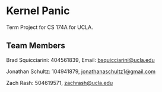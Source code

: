 # Kernel Panic

Term Project for CS 174A for UCLA. 

## Team Members

Brad Squicciarini: 404561839, Email: bsquicciarini@ucla.edu

Jonathan Schultz: 104941879, jonathanaschultz1@gmail.com 

Zach Rash: 504619571, zachrash@ucla.edu



